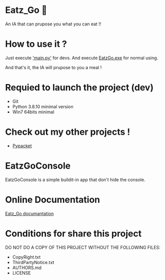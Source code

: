 # Eatz_Go :hamburger:
An IA that can prupose you what you can eat !!

# How to use it ?

Just execute <a href="main.py">'main.py'</a> for devs.
And execute <a href="EatzGo.exe">EatzGo.exe</a> for normal using.

And that's it, the IA will prupose to you a meal !

# Requied to launch the project (dev)

- Git
- Python 3.8.10 minimal version
- Win7 64bits minimal

# Check out my other projects !

- <a href="https://github.com/Boubajoker/pypacket/">Pypacket</a>

# EatzGoConsole

EatzGoConsole is a simple buildit-in app that don't hide the console. 

# Online Documentation

<a href="https://boubajoker.github.io/Eatz_Go/">Eatz_Go documantation</a>

# Conditions for share this project

DO NOT DO A COPY OF THIS PROJECT WITHOUT THE FOLLOWING FILES:
- CopyRight.txt
- ThirdPartyNotice.txt
- AUTHORS.md
- LICENSE

